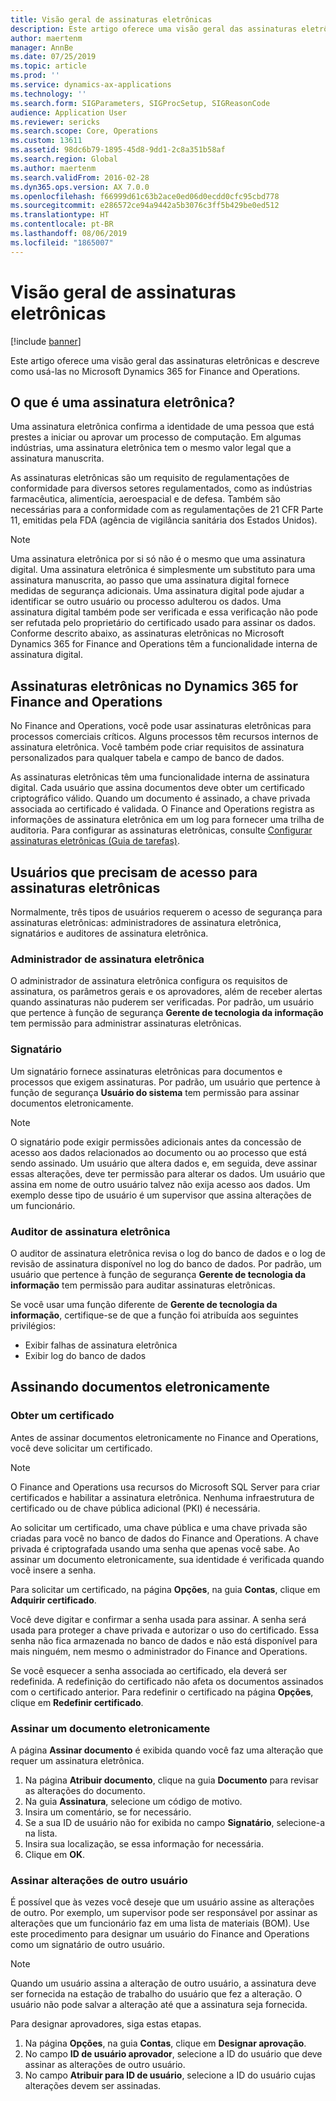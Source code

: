 ```yaml
---
title: Visão geral de assinaturas eletrônicas
description: Este artigo oferece uma visão geral das assinaturas eletrônicas e descreve como usá-las no Microsoft Dynamics 365 for Finance and Operations.
author: maertenm
manager: AnnBe
ms.date: 07/25/2019
ms.topic: article
ms.prod: ''
ms.service: dynamics-ax-applications
ms.technology: ''
ms.search.form: SIGParameters, SIGProcSetup, SIGReasonCode
audience: Application User
ms.reviewer: sericks
ms.search.scope: Core, Operations
ms.custom: 13611
ms.assetid: 98dc6b79-1895-45d8-9dd1-2c8a351b58af
ms.search.region: Global
ms.author: maertenm
ms.search.validFrom: 2016-02-28
ms.dyn365.ops.version: AX 7.0.0
ms.openlocfilehash: f66999d61c63b2ace0ed06d0ecdd0cfc95cbd778
ms.sourcegitcommit: e286572ce94a9442a5b3076c3ff5b429be0ed512
ms.translationtype: HT
ms.contentlocale: pt-BR
ms.lasthandoff: 08/06/2019
ms.locfileid: "1865007"
---
```

# <a name="electronic-signatures-overview"></a>Visão geral de assinaturas eletrônicas

[!include [banner](../includes/banner.md)]

Este artigo oferece uma visão geral das assinaturas eletrônicas e descreve como usá-las no Microsoft Dynamics 365 for Finance and Operations.

## <a name="what-is-an-electronic-signature"></a>O que é uma assinatura eletrônica?

Uma assinatura eletrônica confirma a identidade de uma pessoa que está prestes a iniciar ou aprovar um processo de computação. Em algumas indústrias, uma assinatura eletrônica tem o mesmo valor legal que a assinatura manuscrita.

As assinaturas eletrônicas são um requisito de regulamentações de conformidade para diversos setores regulamentados, como as indústrias farmacêutica, alimentícia, aeroespacial e de defesa. Também são necessárias para a conformidade com as regulamentações de 21 CFR Parte 11, emitidas pela FDA (agência de vigilância sanitária dos Estados Unidos).

> [!NOTE]
> Uma assinatura eletrônica por si só não é o mesmo que uma assinatura digital. Uma assinatura eletrônica é simplesmente um substituto para uma assinatura manuscrita, ao passo que uma assinatura digital fornece medidas de segurança adicionais. Uma assinatura digital pode ajudar a identificar se outro usuário ou processo adulterou os dados. Uma assinatura digital também pode ser verificada e essa verificação não pode ser refutada pelo proprietário do certificado usado para assinar os dados. Conforme descrito abaixo, as assinaturas eletrônicas no Microsoft Dynamics 365 for Finance and Operations têm a funcionalidade interna de assinatura digital.

## <a name="electronic-signatures-in-dynamics-365-for-finance-and-operations"></a>Assinaturas eletrônicas no Dynamics 365 for Finance and Operations

No Finance and Operations, você pode usar assinaturas eletrônicas para processos comerciais críticos. Alguns processos têm recursos internos de assinatura eletrônica. Você também pode criar requisitos de assinatura personalizados para qualquer tabela e campo de banco de dados.

As assinaturas eletrônicas têm uma funcionalidade interna de assinatura digital. Cada usuário que assina documentos deve obter um certificado criptográfico válido. Quando um documento é assinado, a chave privada associada ao certificado é validada. O Finance and Operations registra as informações de assinatura eletrônica em um log para fornecer uma trilha de auditoria. Para configurar as assinaturas eletrônicas, consulte [Configurar assinaturas eletrônicas (Guia de tarefas)](tasks/set-up-electronic-signatures.md).

## <a name="users-who-require-access-to-electronic-signatures"></a>Usuários que precisam de acesso para assinaturas eletrônicas

Normalmente, três tipos de usuários requerem o acesso de segurança para assinaturas eletrônicas: administradores de assinatura eletrônica, signatários e auditores de assinatura eletrônica.

### <a name="electronic-signature-administrator"></a>Administrador de assinatura eletrônica

O administrador de assinatura eletrônica configura os requisitos de assinatura, os parâmetros gerais e os aprovadores, além de receber alertas quando assinaturas não puderem ser verificadas. Por padrão, um usuário que pertence à função de segurança **Gerente de tecnologia da informação** tem permissão para administrar assinaturas eletrônicas.

### <a name="signer"></a>Signatário

Um signatário fornece assinaturas eletrônicas para documentos e processos que exigem assinaturas. Por padrão, um usuário que pertence à função de segurança **Usuário do sistema** tem permissão para assinar documentos eletronicamente.

> [!NOTE]
> O signatário pode exigir permissões adicionais antes da concessão de acesso aos dados relacionados ao documento ou ao processo que está sendo assinado. Um usuário que altera dados e, em seguida, deve assinar essas alterações, deve ter permissão para alterar os dados. Um usuário que assina em nome de outro usuário talvez não exija acesso aos dados. Um exemplo desse tipo de usuário é um supervisor que assina alterações de um funcionário.

### <a name="electronic-signature-auditor"></a>Auditor de assinatura eletrônica

O auditor de assinatura eletrônica revisa o log do banco de dados e o log de revisão de assinatura disponível no log do banco de dados. Por padrão, um usuário que pertence à função de segurança **Gerente de tecnologia da informação** tem permissão para auditar assinaturas eletrônicas.

Se você usar uma função diferente de **Gerente de tecnologia da informação**, certifique-se de que a função foi atribuída aos seguintes privilégios:

- Exibir falhas de assinatura eletrônica
- Exibir log do banco de dados

## <a name="signing-documents-electronically"></a>Assinando documentos eletronicamente

### <a name="get-a-certificate"></a>Obter um certificado

Antes de assinar documentos eletronicamente no Finance and Operations, você deve solicitar um certificado.

> [!NOTE]
> O Finance and Operations usa recursos do Microsoft SQL Server para criar certificados e habilitar a assinatura eletrônica. Nenhuma infraestrutura de certificado ou de chave pública adicional (PKI) é necessária.

Ao solicitar um certificado, uma chave pública e uma chave privada são criadas para você no banco de dados do Finance and Operations. A chave privada é criptografada usando uma senha que apenas você sabe. Ao assinar um documento eletronicamente, sua identidade é verificada quando você insere a senha.

Para solicitar um certificado, na página **Opções**, na guia **Contas**, clique em **Adquirir certificado**.

Você deve digitar e confirmar a senha usada para assinar. A senha será usada para proteger a chave privada e autorizar o uso do certificado. Essa senha não fica armazenada no banco de dados e não está disponível para mais ninguém, nem mesmo o administrador do Finance and Operations.

Se você esquecer a senha associada ao certificado, ela deverá ser redefinida. A redefinição do certificado não afeta os documentos assinados com o certificado anterior. Para redefinir o certificado na página **Opções**, clique em **Redefinir certificado**.

### <a name="sign-a-document-electronically"></a>Assinar um documento eletronicamente

A página **Assinar documento** é exibida quando você faz uma alteração que requer um assinatura eletrônica.

1. Na página **Atribuir documento**, clique na guia **Documento** para revisar as alterações do documento.
2. Na guia **Assinatura**, selecione um código de motivo.
3. Insira um comentário, se for necessário.
4. Se a sua ID de usuário não for exibida no campo **Signatário**, selecione-a na lista.
5. Insira sua localização, se essa informação for necessária.
6. Clique em **OK**.

### <a name="sign-for-another-users-changes"></a>Assinar alterações de outro usuário

É possível que às vezes você deseje que um usuário assine as alterações de outro. Por exemplo, um supervisor pode ser responsável por assinar as alterações que um funcionário faz em uma lista de materiais (BOM). Use este procedimento para designar um usuário do Finance and Operations como um signatário de outro usuário.

> [!NOTE]
> Quando um usuário assina a alteração de outro usuário, a assinatura deve ser fornecida na estação de trabalho do usuário que fez a alteração. O usuário não pode salvar a alteração até que a assinatura seja fornecida.

Para designar aprovadores, siga estas etapas.

1. Na página **Opções**, na guia **Contas**, clique em **Designar aprovação**.
2. No campo **ID de usuário aprovador**, selecione a ID do usuário que deve assinar as alterações de outro usuário.
3. No campo **Atribuir para ID de usuário**, selecione a ID do usuário cujas alterações devem ser assinadas.
